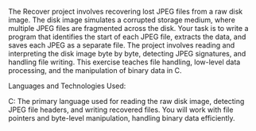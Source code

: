 The Recover project involves recovering lost JPEG files from a raw disk image. The disk image simulates a corrupted storage medium, where multiple JPEG files are fragmented across the disk. Your task is to write a program that identifies the start of each JPEG file, extracts the data, and saves each JPEG as a separate file. The project involves reading and interpreting the disk image byte by byte, detecting JPEG signatures, and handling file writing. This exercise teaches file handling, low-level data processing, and the manipulation of binary data in C.

Languages and Technologies Used:

C: The primary language used for reading the raw disk image, detecting JPEG file headers, and writing recovered files. You will work with file pointers and byte-level manipulation, handling binary data efficiently.
